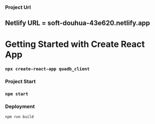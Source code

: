 ### Project Url


## Netlify URL = soft-douhua-43e620.netlify.app


# Getting Started with Create React App


### `npx create-react-app quadb_client`


### Project Start


### `npm start`


### Deployment


`npm run build` 

